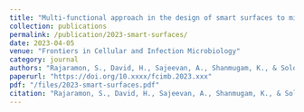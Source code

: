 ```yaml
---
title: "Multi-functional approach in the design of smart surfaces to mitigate bacterial infections: a review"
collection: publications
permalink: /publication/2023-smart-surfaces/
date: 2023-04-05
venue: "Frontiers in Cellular and Infection Microbiology"
category: journal
authors: "Rajaramon, S., David, H., Sajeevan, A., Shanmugam, K., & Solomon, A. P."
paperurl: "https://doi.org/10.xxxx/fcimb.2023.xxx"
pdf: "/files/2023-smart-surfaces.pdf"
citation: "Rajaramon, S., David, H., Sajeevan, A., Shanmugam, K., & Solomon, A. P. (2023). Multi-functional approach in the design of smart surfaces to mitigate bacterial infections: A review. *Frontiers in Cellular and Infection Microbiology*, 2023. https://doi.org/10.xxxx/fcimb.2023.xxx"
---
```

